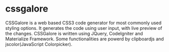 # cssgalore
CSSGalore is a web based CSS3 code generator for most commonly used styling options. It generates the code using user input, with live preview of the changes. CSSGalore is written using JQuery, CodeIgniter and Materialize Framework.  Some functionalities are powerd by clipboardjs and jscolor(JavaScript Colorpicker).
